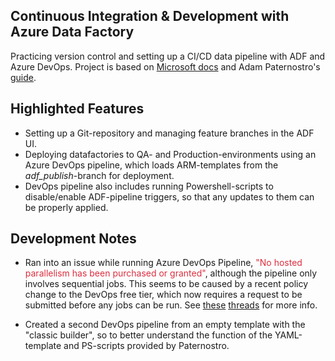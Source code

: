 ## Continuous Integration & Development with Azure Data Factory

Practicing version control and setting up a CI/CD data pipeline with ADF and Azure DevOps.
Project is based on [Microsoft docs](https://docs.microsoft.com/en-us/azure/data-factory/continuous-integration-deployment) and Adam Paternostro's [guide](https://github.com/AdamPaternostro/Azure-Data-Factory-CI-CD-Source-Control).

## Highlighted Features
- Setting up a Git-repository and managing feature branches in the ADF UI. 
- Deploying datafactories to QA- and Production-environments using an Azure DevOps pipeline, which loads ARM-templates from the *adf_publish*-branch for deployment.
- DevOps pipeline also includes running Powershell-scripts to disable/enable ADF-pipeline triggers, so that any updates to them can be properly applied.
## Development Notes
- Ran into an issue while running Azure DevOps Pipeline, <span style="color:#DC2F3F">"No hosted parallelism has been purchased or granted"</span>, although the pipeline only involves sequential jobs. This seems to be caused by a recent policy change to the DevOps free tier, which now requires a request to be submitted before any jobs can be run. See [these](https://stackoverflow.com/questions/68405027/how-to-resolve-no-hosted-parallelism-has-been-purchased-or-granted-in-free-tie) [threads](https://docs.microsoft.com/en-us/answers/questions/477716/how-to-resolve-34no-hosted-parallelism-has-been-pu.html) for more info. 

- Created a second DevOps pipeline from an empty template with the "classic builder", so to better understand the function of the YAML-template and PS-scripts provided by Paternostro.

